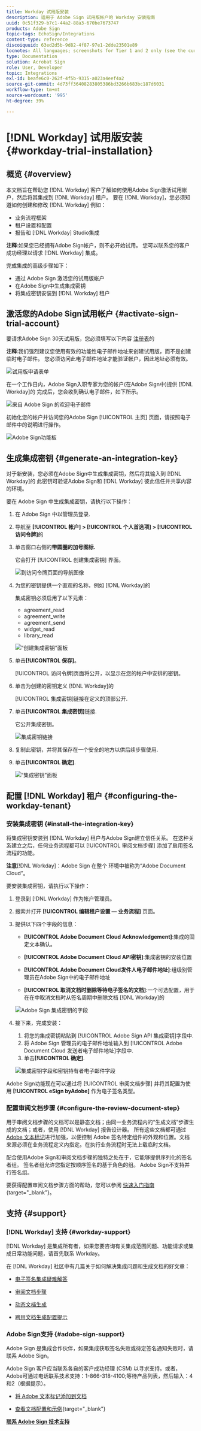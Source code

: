 ```yaml
---
title: Workday 试用版安装
description: 适用于 Adobe Sign 试用版帐户的 Workday 安装指南
uuid: 0c51f329-b7c1-44a2-88a3-670be7673747
products: Adobe Sign
topic-tags: EchoSign/Integrations
content-type: reference
discoiquuid: 63ed2d5b-9d82-4f87-97e1-2dde23501e89
locnotes: All languages; screenshots for Tier 1 and 2 only (see the currently published localized page for guidance)
type: Documentation
solution: Acrobat Sign
role: User, Developer
topic: Integrations
exl-id: beafe6c0-262f-4f5b-9315-a023a4eef4a2
source-git-commit: 4d73ff36408283805386bd3266b683bc187d6031
workflow-type: tm+mt
source-wordcount: '995'
ht-degree: 39%

---
```


# [!DNL Workday] 试用版安装{#workday-trial-installation}

## 概览 {#overview}

本文档旨在帮助您 [!DNL Workday] 客户了解如何使用Adobe Sign激活试用帐户，然后将其集成到 [!DNL Workday] 租户。 要在 [!DNL Workday]，您必须知道如何创建和修改 [!DNL Workday] 例如：

* 业务流程框架
* 租户设置和配置
* 报告和 [!DNL Workday] Studio集成

**注释**:如果您已经拥有Adobe Sign帐户，则不必开始试用。 您可以联系您的客户成功经理以请求 [!DNL Workday] 集成。

完成集成的高级步骤如下：

* 通过 Adobe Sign 激活您的试用版帐户
* 在Adobe Sign中生成集成密钥
* 将集成密钥安装到 [!DNL Workday] 租户

## 激活您的Adobe Sign试用帐户 {#activate-sign-trial-account}

要请求Adobe Sign 30天试用版，您必须填写以下内容 [注册表](https://land.echosign.com/esign-trial-workday-registration.html)的

**注释**:我们强烈建议您使用有效的功能性电子邮件地址来创建试用版，而不是创建临时电子邮件。 您必须访问此电子邮件地址才能验证帐户，因此地址必须有效。

![试用版申请表单](images/trial-land.png)

在一个工作日内，Adobe Sign入职专家为您的帐户(在Adobe Sign中)提供 [!DNL Workday]的 完成后，您会收到确认电子邮件，如下所示。

![来自 Adobe Sign 的欢迎电子邮件](images/welcome-email-2020.png)

初始化您的帐户并访问您的Adobe Sign [!UICONTROL 主页] 页面，请按照电子邮件中的说明进行操作。

![Adobe Sign功能板](images/classic-home.png)

## 生成集成密钥 {#generate-an-integration-key}

对于新安装，您必须在Adobe Sign中生成集成密钥，然后将其输入到 [!DNL Workday]的 此密钥可验证Adobe Sign和 [!DNL Workday] 彼此信任并共享内容的环境。

要在 Adobe Sign 中生成集成密钥，请执行以下操作：

1. 在 Adobe Sign 中以管理员登录.
1. 导航至 **[!UICONTROL **帐户]** > **[!UICONTROL 个人首选项]** > **[!UICONTROL 访问令牌**]**&#x200B;的
1. 单击窗口右侧的&#x200B;**带圆圈的加号图标.**

   它会打开 [!UICONTROL 创建集成密钥] 界面。

   ![到访问令牌页面的导航图像](images/navigate-to-group-accesstokens.png)

1. 为您的密钥提供一个直观的名称，例如 [!DNL Workday]的

   集成密钥必须启用了以下元素：

   * agreement_read
   * agreement_write
   * agreement_send
   * widget_read
   * library_read

   ![“创建集成密钥”面板](images/create-integration-key-575.png)

1. 单击&#x200B;**[!UICONTROL 保存]**。

   [!UICONTROL 访问令牌]页面将公开，以显示在您的帐户中安排的密钥。

1. 单击为创建的密钥定义 [!DNL Workday]的

   [!UICONTROL 集成密钥]链接在定义的顶部公开.

1. 单击&#x200B;**[!UICONTROL 集成密钥]**&#x200B;链接.

   它公开集成密钥。

   ![集成密钥链接](images/integration-key.png)

1. 复制此密钥，并将其保存在一个安全的地方以供后续步骤使用.
1. 单击&#x200B;**[!UICONTROL 确定]**.

   ![“集成密钥”面板](images/copy-the-key-575.png)

## 配置 [!DNL Workday] 租户 {#configuring-the-workday-tenant}

### 安装集成密钥 {#install-the-integration-key}

将集成密钥安装到 [!DNL Workday] 租户与Adobe Sign建立信任关系。 在这种关系建立之后，任何业务流程都可以 [!UICONTROL 审阅文档步骤] 添加了启用签名流程的功能。

**注意**[!DNL Workday]：Adobe Sign 在整个 环境中被称为“Adobe Document Cloud”。

要安装集成密钥，请执行以下操作：

1. 登录到 [!DNL Workday] 作为帐户管理员。
1. 搜索并打开 **[!UICONTROL 编辑租户设置 — 业务流程]** 页面。

1. 提供以下四个字段的信息：

   * **[!UICONTROL Adobe Document Cloud Acknowledgement]**:集成的固定文本确认。

   * **[!UICONTROL Adobe Document Cloud API密钥]**:集成密钥的安装位置

   * **[!UICONTROL Adobe Document Cloud发件人电子邮件地址]**:组级别管理员在Adobe Sign中的电子邮件地址

   * **[!UICONTROL 取消文档时删除等待电子签名的文档]**:一个可选配置，用于在在中取消文档时从签名周期中删除文档 [!DNL Workday]的

   ![Adobe Sign 集成密钥的字段](images/bp-filled-torn2-575.png)

1. 接下来，完成安装：

   1. 将您的集成密钥粘贴到 [!UICONTROL Adobe Sign API 集成密钥]字段中.
   1. 将 Adobe Sign 管理员的电子邮件地址输入到 [!UICONTROL Adobe Document Cloud 发送者电子邮件地址]字段中.
   1. 单击&#x200B;**[!UICONTROL 确定]**.

   ![集成密钥字段和密钥持有者电子邮件字段](images/bp-filled-small.png)

Adobe Sign功能现在可以通过将 [!UICONTROL 审阅文档步骤] 并将其配置为使用 **[!UICONTROL eSign byAdobe]** 作为电子签名类型。

### 配置审阅文档步骤 {#configure-the-review-document-step}

用于审阅文档步骤的文档可以是静态文档；由同一业务流程内的“生成文档”步骤生成的文档；或者，使用 [!DNL Workday] 报告设计器。 所有这些文档都可通过 [Adobe 文本标记](https://adobe.com/go/adobesign_text_tag_guide_cn)进行加强，以便控制 Adobe 签名特定组件的外观和位置。文档来源必须在业务流程定义内指定。在执行业务流程时无法上载临时文档。

配合使用Adobe Sign和审阅文档步骤的独特之处在于，它能够提供序列化的签名者组。 签名者组允许您指定按顺序签名的基于角色的组。 Adobe Sign不支持并行签名组。

要获得配置审阅文档步骤方面的帮助，您可以参阅 [快速入门指南](https://adobe.com//go/adobesign_workday_quick_start){target=&quot;_blank&quot;}。

## 支持 {#support}

### [!DNL Workday] 支持 {#workday-support}

[!DNL Workday] 是集成所有者，如果您要咨询有关集成范围问题、功能请求或集成日常功能问题，请首先联系 Workday。

在 [!DNL Workday] 社区中有几篇关于如何解决集成问题和生成文档的好文章：

* [电子签名集成疑难解答](https://doc.workday.com/#/reader/3DMnG~27o049IYFWETFtTQ/zhA~hYllD3Hv1wu0CvHH_g)
* [审阅文档步骤](https://doc.workday.com/#/reader/3DMnG~27o049IYFWETFtTQ/TboWWKQemecNipWgxLAjqg)
* [动态文档生成](https://community.workday.com/node/176443)

* [聘用文档生成配置提示](https://community.workday.com/node/183242)

### Adobe Sign支持 {#adobe-sign-support}

Adobe Sign 是集成合作伙伴，如果集成获取签名失败或待定签名通知失败时，请联系 Adobe Sign。

Adobe Sign 客户应当联系各自的客户成功经理 (CSM) 以寻求支持。或者，Adobe可通过电话联系技术支持：1-866-318-4100;等待产品列表，然后输入：4和2（根据提示）。

* [将 Adobe 文本标记添加到文档](https://adobe.com/go/adobesign_text_tag_guide)

* [查看文档配置和示例](https://www.adobe.com//go/adobesign_workday_quick_start){target=&quot;_blank&quot;}

[**联系 Adobe Sign 技术支持**](https://www.adobe.com/go/adobesign-support-center)
